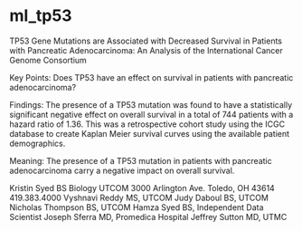 # ml_tp53


TP53 Gene Mutations are Associated with Decreased Survival in Patients with Pancreatic Adenocarcinoma: An Analysis of the International Cancer Genome Consortium 


Key Points: Does TP53 have an effect on survival in patients with pancreatic adenocarcinoma?

Findings: The presence of a TP53 mutation was found to have a statistically significant negative effect on overall survival in a total of 744 patients with a hazard ratio of 1.36. This was a retrospective cohort study using the ICGC database to create Kaplan Meier survival curves using the available patient demographics. 

Meaning: The presence of a TP53 mutation in patients with pancreatic adenocarcinoma carry a negative impact on overall survival.

Kristin Syed BS Biology UTCOM
3000 Arlington Ave.
Toledo, OH 43614
419.383.4000 
Vyshnavi Reddy MS, UTCOM
Judy Daboul BS, UTCOM
Nicholas Thompson BS, UTCOM
Hamza Syed BS, Independent Data Scientist
Joseph Sferra MD, Promedica Hospital 
Jeffrey Sutton MD, UTMC
